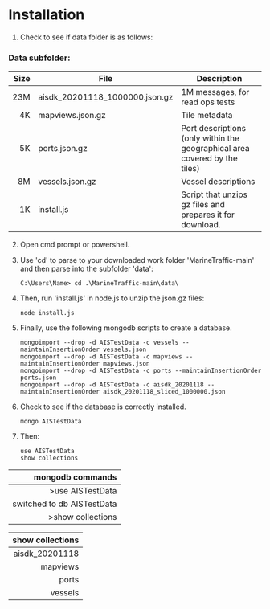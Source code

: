 # Installation

1. Check to see if data folder is as follows:

  ### Data subfolder:

|  Size| File                            | Description                                                               | 
|-----:|---------------------------------|---------------------------------------------------------------------------| 
|  23M | aisdk_20201118_1000000.json.gz  | 1M messages, for read ops tests                                           |          
|   4K | mapviews.json.gz                | Tile metadata                                                             |
|   5K | ports.json.gz                   | Port descriptions (only within the geographical area covered by the tiles)|
|   8M | vessels.json.gz                 | Vessel descriptions                                                       |
|   1K | install.js                      | Script that unzips gz files and prepares it for download.                 |


2. Open cmd prompt or powershell.

3. Use 'cd' to parse to your downloaded work folder 'MarineTraffic-main'
   and then parse into the subfolder 'data':

	~~~~~~~~~~~~~~{.bash}
	C:\Users\Name> cd .\MarineTraffic-main\data\
	~~~~~~~~~~~~~~~~~~~

3. Then, run 'install.js' in node.js to unzip the json.gz files:

	~~~~~~~~~~~~~~{.bash}
	node install.js
	~~~~~~~~~~~~~~~~~~~
	
4. Finally, use the following mongodb scripts to create a database.

	~~~~~~~~~~~~~~{.bash}
   mongoimport --drop -d AISTestData -c vessels --maintainInsertionOrder vessels.json
   mongoimport --drop -d AISTestData -c mapviews --maintainInsertionOrder mapviews.json
   mongoimport --drop -d AISTestData -c ports --maintainInsertionOrder ports.json
   mongoimport --drop -d AISTestData -c aisdk_20201118 --maintainInsertionOrder aisdk_20201118_sliced_1000000.json
   ~~~~~~~~~~~~~~~~~~~
   
5. Check to see if the database is correctly installed.

	~~~~~~~~~~~~~~{.bash}
	mongo AISTestData
	~~~~~~~~~~~~~~~~~~~

6. Then:

	~~~~~~~~~~~~~~{.mongodb}
	use AISTestData
	show collections
	~~~~~~~~~~~~~~~~~~~

| mongodb commands          |
|--------------------------:|
|>use AISTestData           |
|switched to db AISTestData |
|>show collections          |

|show collections|
|---------------:|
| aisdk_20201118 |
| mapviews       |
| ports          | 
| vessels        |
 
